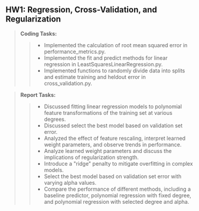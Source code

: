 ## HW1: Regression, Cross-Validation, and Regularization <br>

> **Coding Tasks:** <br>
>> * Implemented the calculation of root mean squared error in performance_metrics.py. <br>
>> * Implemented the fit and predict methods for linear regression in LeastSquaresLinearRegression.py. <br>
>> * Implemented functions to randomly divide data into splits and estimate training and heldout error in cross_validation.py. <br>

> **Report Tasks:** <br>
>> * Discussed fitting linear regression models to polynomial feature transformations of the training set at various degrees. <br>
>> * Discussed select the best model based on validation set error. <br>
>> * Analyzed the effect of feature rescaling, interpret learned weight parameters, and observe trends in performance. <br>
>> * Analyze learned weight parameters and discuss the implications of regularization strength. <br>
>> * Introduce a "ridge" penalty to mitigate overfitting in complex models. <br>
>> * Select the best model based on validation set error with varying alpha values. <br>
>> * Compare the performance of different methods, including a baseline predictor, polynomial regression with fixed degree, and polynomial regression with selected degree and alpha. <br>
